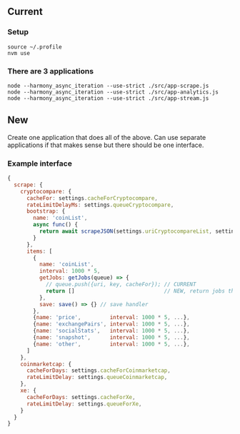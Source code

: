 ## Current

### Setup
```
source ~/.profile
nvm use
```

### There are 3 applications
```
node --harmony_async_iteration --use-strict ./src/app-scrape.js
node --harmony_async_iteration --use-strict ./src/app-analytics.js
node --harmony_async_iteration --use-strict ./src/app-stream.js
```

## New

Create one application that does all of the above. Can use separate applications if that makes sense but there should be one interface.

### Example interface
```javascript
{
  scrape: {
    cryptocompare: {
      cacheFor: settings.cacheForCryptocompare,
      rateLimitDelayMs: settings.queueCryptocompare,
      bootstrap: {
        name: 'coinList',
        async func() {
          return await scrapeJSON(settings.uriCryptocompareList, settings.keyCryptocompareList, cacheFor)
        }
      },
      items: [
        {
          name: 'coinList',
          interval: 1000 * 5,
          getJobs: getJobs(queue) => {
            // queue.push({uri, key, cacheFor}); // CURRENT
            return []                            // NEW, return jobs then add them to queue
          },
          save: save() => {} // save handler
        },
        {name: 'price',         interval: 1000 * 5, ...},
        {name: 'exchangePairs', interval: 1000 * 5, ...},
        {name: 'socialStats',   interval: 1000 * 5, ...},
        {name: 'snapshot',      interval: 1000 * 5, ...},
        {name: 'other',         interval: 1000 * 5, ...},
      ]
    },
    coinmarketcap: {
      cacheForDays: settings.cacheForCoinmarketcap,
      rateLimitDelay: settings.queueCoinmarketcap,
    },
    xe: {
      cacheForDays: settings.cacheForXe,
      rateLimitDelay: settings.queueForXe,
    }
  }
}
```
